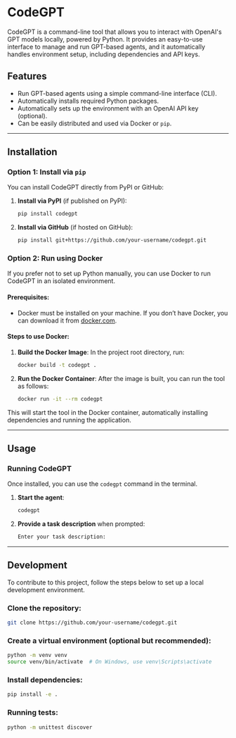 
# CodeGPT

CodeGPT is a command-line tool that allows you to interact with OpenAI's GPT models locally, powered by Python. It provides an easy-to-use interface to manage and run GPT-based agents, and it automatically handles environment setup, including dependencies and API keys.

## Features

- Run GPT-based agents using a simple command-line interface (CLI).
- Automatically installs required Python packages.
- Automatically sets up the environment with an OpenAI API key (optional).
- Can be easily distributed and used via Docker or `pip`.

---

## Installation

### **Option 1: Install via `pip`**

You can install CodeGPT directly from PyPI or GitHub:

1. **Install via PyPI** (if published on PyPI):
   ```bash
   pip install codegpt
   ```

2. **Install via GitHub** (if hosted on GitHub):
   ```bash
   pip install git+https://github.com/your-username/codegpt.git
   ```

### **Option 2: Run using Docker**

If you prefer not to set up Python manually, you can use Docker to run CodeGPT in an isolated environment. 

#### Prerequisites:
- Docker must be installed on your machine. If you don’t have Docker, you can download it from [docker.com](https://www.docker.com/).

#### Steps to use Docker:

1. **Build the Docker Image**:
   In the project root directory, run:
   ```bash
   docker build -t codegpt .
   ```

2. **Run the Docker Container**:
   After the image is built, you can run the tool as follows:
   ```bash
   docker run -it --rm codegpt
   ```

This will start the tool in the Docker container, automatically installing dependencies and running the application.

---

## Usage

### Running CodeGPT

Once installed, you can use the `codegpt` command in the terminal.

1. **Start the agent**:
   ```bash
   codegpt
   ```

2. **Provide a task description** when prompted:
   ```bash
   Enter your task description:
   ```

---

## Development

To contribute to this project, follow the steps below to set up a local development environment.

### Clone the repository:

```bash
git clone https://github.com/your-username/codegpt.git
```

### Create a virtual environment (optional but recommended):

```bash
python -m venv venv
source venv/bin/activate  # On Windows, use venv\Scripts\activate
```

### Install dependencies:

```bash
pip install -e .
```

### Running tests:

```bash
python -m unittest discover
```
